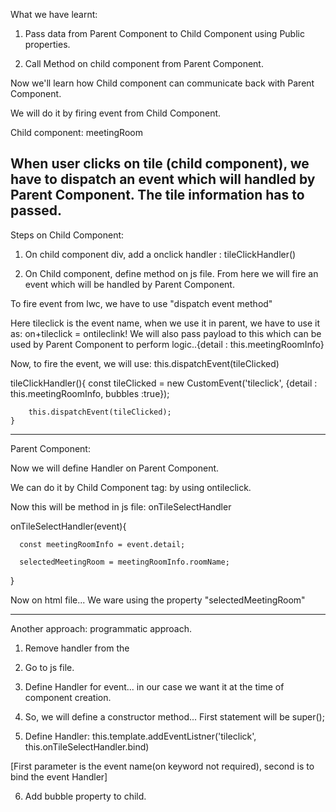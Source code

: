 What we have learnt:

1. Pass data from Parent Component to Child Component using Public properties.

2. Call Method on child component from Parent Component.



Now we'll learn how Child component can communicate back with Parent Component.

We will do it by firing event from Child Component.



Child component: meetingRoom



When user clicks on tile (child component), we have to dispatch an event which will handled by Parent Component. The tile information has to passed.
------------------
Steps on Child Component:

1. On child component div, add a onclick handler : tileClickHandler()

2. On Child component, define method on js file. From here we will fire an event which will be handled by Parent Component.

To fire event from lwc, we have to use "dispatch event method"



Here tileclick is the event name, when we use it in parent, we have to use it as: on+tileclick = ontileclink! We will also pass payload to this which can be used by Parent Component to perform logic..{detail : this.meetingRoomInfo}



Now, to fire the event, we will use:    this.dispatchEvent(tileClicked)



tileClickHandler(){
        const tileClicked = new CustomEvent('tileclick', {detail : this.meetingRoomInfo, bubbles :true});
 
        this.dispatchEvent(tileClicked);
    }
---------------
Parent Component:

Now we will define Handler on Parent Component.



We can do it by Child Component tag: by using ontileclick.

<c-meeting-room meeting-rrom-info={room} show-room-info ontileclick={onTileSelectHandler}></c-meeting-room>



Now this will be method in js file: onTileSelectHandler



onTileSelectHandler(event){

      const meetingRoomInfo = event.detail;

      selectedMeetingRoom = meetingRoomInfo.roomName;

}

Now on html file... We ware using the property "selectedMeetingRoom"

--------------
Another approach: programmatic approach.

1. Remove handler from the <c-meeting-room>

2. Go to js file.

3. Define Handler for event... in our case we want it at the time of component creation.

4. So, we will define a constructor method... First statement will be super();

5. Define Handler: this.template.addEventListner('tileclick', this.onTileSelectHandler.bind)

[First parameter is the event name(on keyword not required), second is to bind the event Handler]

6. Add bubble property to child.
